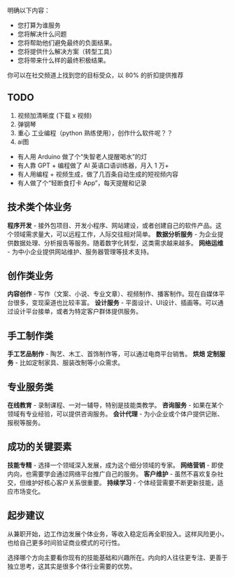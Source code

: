明确以下内容：
- 您打算为谁服务
- 您将解决什么问题
- 您将帮助他们避免最终的负面结果。
- 您将提供什么解决方案（转型工具）
- 您将带来什么样的最终积极结果。

你可以在社交频道上找到您的目标受众，以 80% 的折扣提供推荐

## TODO 
1. 视频加清晰度 (下载 x 视频)
2. 弹钢琴
3. 重心 工业编程（python 熟练使用），创作什么软件呢？？
4. ai图

* 有人用 Arduino 做了个“失智老人提醒喝水”的灯
* 有人靠 GPT + 编程做了 AI 英语口语训练器，月入 1 万+
* 有人用编程 + 视频生成，做了几百条自动生成的短视频内容
* 有人做了个“轻断食打卡 App”，每天提醒和记录


## 技术类个体业务

**程序开发** - 接外包项目、开发小程序、网站建设，或者创建自己的软件产品。这个领域需求量大，可以远程工作，人际交往相对简单。
**数据分析服务** - 为企业提供数据处理、分析报告等服务。随着数字化转型，这类需求越来越多。
**网络运维** - 为中小企业提供网站维护、服务器管理等技术支持。

## 创作类业务

**内容创作** - 写作（文案、小说、专业文章）、视频制作、播客制作。现在自媒体平台很多，变现渠道也比较丰富。
**设计服务** - 平面设计、UI设计、插画等。可以通过设计平台接单，或者为特定客户群体提供服务。

## 手工制作类

**手工艺品制作** - 陶艺、木工、首饰制作等，可以通过电商平台销售。
**烘焙**
**定制服务** - 比如定制家具、服装改制等小众需求。

## 专业服务类

**在线教育** - 录制课程、一对一辅导，特别是技能类教学。
**咨询服务** - 如果在某个领域有专业经验，可以提供咨询服务。
**会计代理** - 为小企业或个体户提供记账、报税等服务。

## 成功的关键要素

**技能专精** - 选择一个领域深入发展，成为这个细分领域的专家。
**网络营销** - 即使内向，也需要学会通过网络平台推广自己的服务。
**客户维护** - 虽然不喜欢复杂社交，但维护好核心客户关系很重要。
**持续学习** - 个体经营需要不断更新技能，适应市场变化。

## 起步建议

从兼职开始，边工作边发展个体业务，等收入稳定后再全职投入。这样风险更小，也给自己更多时间验证商业模式的可行性。

选择哪个方向主要看你现有的技能基础和兴趣所在。内向的人往往更专注、更善于独立思考，这其实是很多个体行业需要的优势。
